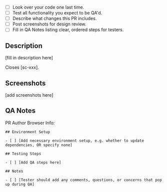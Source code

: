 - [ ] Look over your code one last time.
- [ ] Test all functionality you expect to be QA'd.
- [ ] Describe what changes this PR includes.
- [ ] Post screenshots for design review.
- [ ] Fill in QA Notes listing clear, ordered steps for testers.

## Description

[fill in description here]

Closes [sc-xxx].

## Screenshots

[add screenshots here]

## QA Notes

PR Author Browser Info:

```
## Environment Setup

- [ ] [Add necessary environment setup, e.g. whether to update dependencies, OR specify none]

## Testing Steps

- [ ] [Add QA steps here]

## Notes

- [ ] [Tester should add any comments, questions, or concerns that pop up during QA]
```

